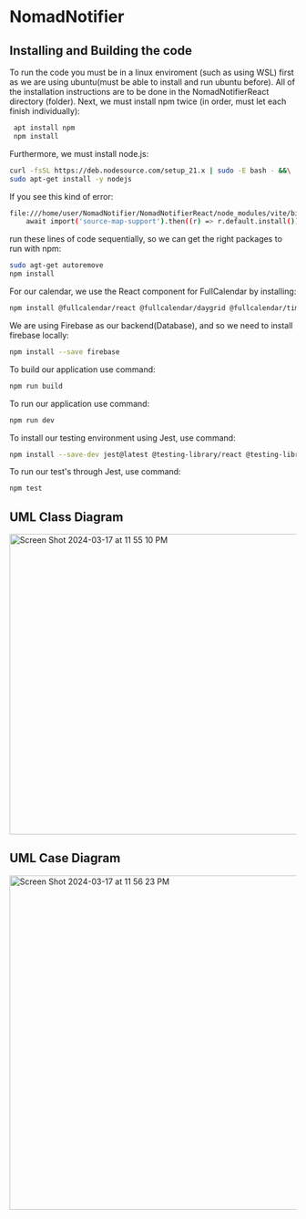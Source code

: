 # NomadNotifier

## Installing and Building the code  
To run the code you must be in a linux enviroment (such as using WSL) first as we are using ubuntu(must be able to install and run ubuntu before). All of the installation instructions are to be done in the NomadNotifierReact directory (folder). Next, we must install npm twice (in order, must let each finish individually):  
```bash
 apt install npm
 npm install
```
Furthermore, we must install node.js: 
```bash
curl -fsSL https://deb.nodesource.com/setup_21.x | sudo -E bash - &&\
sudo apt-get install -y nodejs
```
If you see this kind of error: 
```bash
file:///home/user/NomadNotifier/NomadNotifierReact/node_modules/vite/bin/vite.js:7
    await import('source-map-support').then((r) => r.default.install())
```
run these lines of code sequentially, so we can get the right packages to run with npm: 
```bash
sudo agt-get autoremove
npm install
```
For our calendar, we use the React component for FullCalendar by installing:
```bash
npm install @fullcalendar/react @fullcalendar/daygrid @fullcalendar/timegrid @fullcalendar/interaction
```
We are using Firebase as our backend(Database), and so we need to install firebase locally: 
```bash
npm install --save firebase
```
To build our application use command:
```bash
npm run build
```
To run our application use command:
```bash
npm run dev
```
To install our testing environment using Jest, use command: 
```bash
npm install --save-dev jest@latest @testing-library/react @testing-library/jest-dom @testing-library/user-event babel-jest jest-environment-jsdom
```
To run our test's through Jest, use command: 
```bash
npm test
```

## UML Class Diagram
<img width="527" alt="Screen Shot 2024-03-17 at 11 55 10 PM" src="https://github.com/jgonz671/NomadNotifier/assets/129993436/c055ea65-8bd8-413d-a6c0-653f414fc13a">

## UML Case Diagram
<img width="586" alt="Screen Shot 2024-03-17 at 11 56 23 PM" src="https://github.com/jgonz671/NomadNotifier/assets/129993436/b94f4c90-8607-40a1-8a24-81586eb79068">


